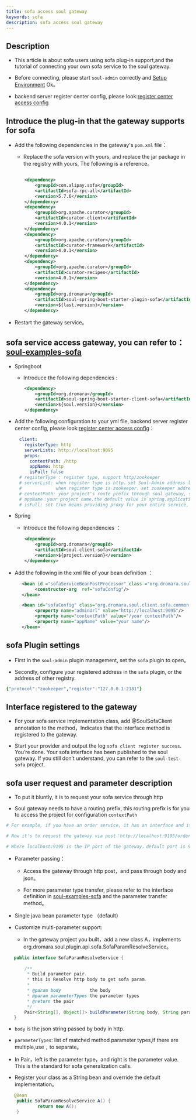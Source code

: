 ```yaml
---
title: sofa access soul gateway
keywords: sofa
description: sofa access soul gateway
---
```


## Description

* This article is about sofa users using sofa plug-in support,and the tutorial of connecting your own sofa service to the soul gateway.
  
* Before connecting, please start `soul-admin` correctly and [Setup Environment](../soul-set-up) Ok。

* backend server register center config, please look:[register center access config](../use-register-center)

## Introduce the plug-in that the gateway supports for sofa

* Add the following dependencies in the gateway's `pom.xml` file：

  * Replace the sofa version with yours, and replace the jar package in the registry with yours, The following is a reference。

 ```xml

	    <dependency>
            <groupId>com.alipay.sofa</groupId>
            <artifactId>sofa-rpc-all</artifactId>
            <version>5.7.6</version>
        </dependency>
        <dependency>
            <groupId>org.apache.curator</groupId>
            <artifactId>curator-client</artifactId>
            <version>4.0.1</version>
        </dependency>
        <dependency>
            <groupId>org.apache.curator</groupId>
            <artifactId>curator-framework</artifactId>
            <version>4.0.1</version>
        </dependency>
        <dependency>
            <groupId>org.apache.curator</groupId>
            <artifactId>curator-recipes</artifactId>
            <version>4.0.1</version>
        </dependency>
        <dependency>
            <groupId>org.dromara</groupId>
            <artifactId>soul-spring-boot-starter-plugin-sofa</artifactId>
            <version>${last.version}</version>
        </dependency>

  ```

* Restart the gateway service。

## sofa service access gateway, you can refer to：[soul-examples-sofa](https://github.com/dromara/soul/tree/master/soul-examples/soul-examples-sofa)

 * Springboot

    * Introduce the following dependencies :
 ```xml
        <dependency>
            <groupId>org.dromara</groupId>
            <artifactId>soul-spring-boot-starter-client-sofa</artifactId>
            <version>${soul.version}</version>
        </dependency>
 ```

  * Add the following configuration to your yml file, backend server register center config, please look:[register center access config](../use-register-center)：

   ```yaml
        client:
          registerType: http
          serverLists: http://localhost:9095
          props:
            contextPath: /http
            appName: http
            isFull: false
        # registerType : register type, support http/zookeeper
        # serverList: when register type is http，set Soul-Admin address list，pls note 'http://' is necessary.
        #             when register type is zookeeper，set zookeeper address list
        # contextPath: your project's route prefix through soul gateway, such as /order ，/product etc，gateway will route based on it.
        # appName：your project name,the default value is`spring.application.name`.
        # isFull: set true means providing proxy for your entire service, or only a few controller.
  ```

* Spring

   * Introduce the following dependencies ：
 ```xml
        <dependency>
            <groupId>org.dromara</groupId>
            <artifactId>soul-client-sofa</artifactId>
            <version>${project.version}</version>
        </dependency>
   ```
   * Add the following in the xml file of your bean definition ：
   
  ```xml
        <bean id ="sofaServiceBeanPostProcessor" class ="org.dromara.soul.client.sofa.SofaServiceBeanPostProcessor">
             <constructor-arg  ref="sofaConfig"/>
        </bean>

        <bean id="sofaConfig" class="org.dromara.soul.client.sofa.common.config.SofaConfig">
             <property name="adminUrl" value="http://localhost:9095"/>
             <property name="contextPath" value="/your contextPath"/>
             <property name="appName" value="your name"/>
        </bean>
   ```

## sofa Plugin settings

* First in the `soul-admin` plugin management, set the `sofa` plugin to open。

* Secondly, configure your registered address in the `sofa` plugin, or the address of other registry.

```yaml
{"protocol":"zookeeper","register":"127.0.0.1:2181"}
```

## Interface registered to the gateway

* For your sofa service implementation class, add @SoulSofaClient annotation to the method，Indicates that the interface method is registered to the gateway.

* Start your provider and output the log `sofa client register success`. You’re done. Your sofa interface has been published to the soul gateway. If you still don’t understand, you can refer to the `soul-test-sofa` project.

## sofa user request and parameter description

* To put it bluntly, it is to request your sofa service through http

* Soul gateway needs to have a routing prefix, this routing prefix is ​​for you to access the project for configuration `contextPath`

```yaml
# For example, if you have an order service, it has an interface and its registration path /order/test/save

# Now it's to request the gateway via post：http://localhost:9195/order/test/save

# Where localhost:9195 is the IP port of the gateway，default port is 9195 ，/order is the contextPath of your sofa access gateway configuration
```

* Parameter passing：

   * Access the gateway through http post，and pass through body and json。

   * For more parameter type transfer, please refer to the interface definition in [soul-examples-sofa](https://github.com/dromara/soul/tree/master/soul-examples/soul-examples-sofa) and the parameter transfer method。

* Single java bean parameter type （default）

* Customize multi-parameter support:

  * In the gateway project you built，add a new class A，implements org.dromara.soul.plugin.api.sofa.SofaParamResolveService。

 ```java
    public interface SofaParamResolveService {
    
        /**
         * Build parameter pair.
         * this is Resolve http body to get sofa param.
         *
         * @param body           the body
         * @param parameterTypes the parameter types
         * @return the pair
         */
        Pair<String[], Object[]> buildParameter(String body, String parameterTypes);
    }
  ```

  * `body` is the json string passed by body in http. 

  *  `parameterTypes`: list of matched method parameter types,if there are multiple,use `,` to separate。

  *  In Pair，left is the parameter type，and right is the parameter value. This is the standard for sofa generalization calls.

  * Register your class as a String bean and override the default implementation。

 ```java
    @Bean
     public SofaParamResolveService A() {
             return new A();
     }
  ```
